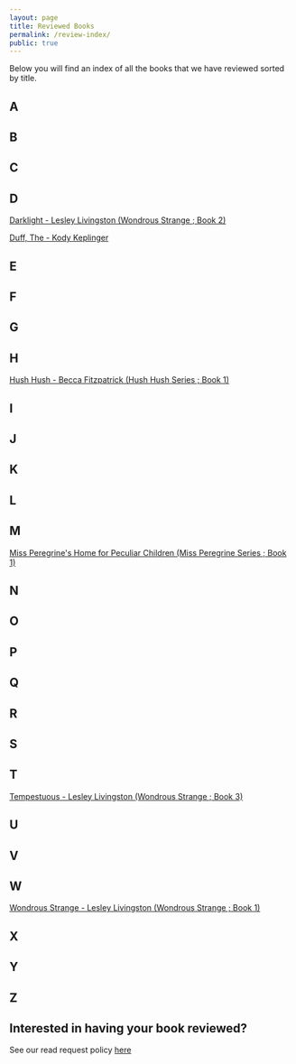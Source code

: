 ```yaml
---
layout: page
title: Reviewed Books
permalink: /review-index/
public: true
---
```


Below you will find an index of all the books that we have reviewed sorted by title.

## A

## B

## C

## D
[Darklight - Lesley Livingston (Wondrous Strange ; Book 2)](http://dreamteamreads.com/2016/06/02/Darklight/)

[Duff, The - Kody Keplinger](http://dreamteamreads.com/2016/06/04/DUFF/)

## E

## F

## G

## H
[Hush Hush - Becca Fitzpatrick (Hush Hush Series ; Book 1)](http://dreamteamreads.com/2016/06/08/Hush-hush/)
## I

## J

## K

## L

## M
[Miss Peregrine's Home for Peculiar Children (Miss Peregrine Series ; Book 1)](http://dreamteamreads.com/2016/06/12/missperegrine/)
## N

## O

## P

## Q

## R

## S

## T
[Tempestuous - Lesley Livingston (Wondrous Strange ; Book 3)](http://dreamteamreads.com/2016/06/06/Tempestuous/)

## U

## V

## W
[Wondrous Strange - Lesley Livingston (Wondrous Strange ; Book 1)](http://dreamteamreads.com/2016/05/25/WondrousStrange/)

## X

## Y

## Z

## Interested in having your book reviewed?
See our read request policy [here](/requests/)
